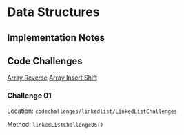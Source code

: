 # Data Structures



## Implementation Notes

## Code Challenges

[Array Reverse](./lib/src/main/java/codechallenges/array-reverse/README.md)
[Array Insert Shift](/lib/src/main/java/codechallenges/array-insert-shift/README.md)

### Challenge 01

Location: `codechallenges/linkedlist/LinkedListChallenges`

Method: `linkedListChallenge06()`
